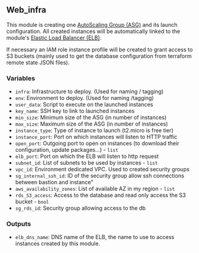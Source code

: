 ## Web_infra

This module is creating one [AutoScaling Group (ASG)](https://aws.amazon.com/autoscaling/)
and its launch configuration. All created instances will be automatically
linked to the module's [Elastic Load Balancer (ELB)](https://aws.amazon.com/elasticloadbalancing/).

If necessary an IAM role instance profile will be created to grant access to S3
buckets (mainly used to get the database configuration from terraform remote 
state JSON files). 

### Variables
  - `infra`: Infrastructure to deploy. (Used for naming / tagging)
  - `env`: Environment to deploy. (Used for naming /tagging)
  - `user_data`: Script to execute on the launched instances
  - `key_name`: SSH key to link to launched instances
  - `min_size`: Minimum size of the ASG (in number of instances)
  - `max_size`: Maximum size of the ASG (in number of instances)
  - `instance_type`: Type of instance to launch (t2.micro is free tier)
  - `instance_port`: Port on which instances will listen to HTTP traffic
  - `open_port`: Outgoing port to open on instances (to download their
     configuration, update packages...) - `list`
  - `elb_port`: Port on which the ELB will listen to http request
  - `subnet_id`: List of subnets to be used by instances - `list`
  - `vpc_id`: Environment dedicated VPC. Used to created security groups
  - `sg_internal_ssh_id`: ID of the security group allow ssh connections
     between bastion and instance"
  - `aws_availability_zones`: List of available AZ in my region - `list`
  - `rds_S3_access`: Access to the database and read only access the S3
     bucket - `bool`
  - `sg_rds_id`: Security group allowing access to the db

### Outputs
  - `elb_dns_name`: DNS name of the ELB, the name to use to access instances
  created by this module.
